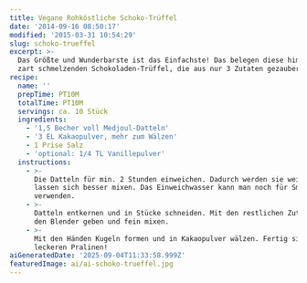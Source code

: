 ```yaml
---
title: Vegane Rohköstliche Schoko-Trüffel
date: '2014-09-16 08:50:17'
modified: '2015-03-31 10:54:29'
slug: schoko-trueffel
excerpt: >-
  Das Größte und Wunderbarste ist das Einfachste! Das belegen diese himmlischen,
  zart schmelzenden Schokoladen-Trüffel, die aus nur 3 Zutaten gezaubert werden.
recipe:
  name: ''
  prepTime: PT10M
  totalTime: PT10M
  servings: ca. 10 Stück
  ingredients:
    - '1,5 Becher voll Medjoul-Datteln'
    - '3 EL Kakaopulver, mehr zum Wälzen'
    - 1 Prise Salz
    - 'optional: 1/4 TL Vanillepulver'
  instructions:
    - >-
      Die Datteln für min. 2 Stunden einweichen. Dadurch werden sie weicher und
      lassen sich besser mixen. Das Einweichwasser kann man noch für Smoothies
      verwenden.
    - >-
      Datteln entkernen und in Stücke schneiden. Mit den restlichen Zutaten in
      den Blender geben und fein mixen.
    - >-
      Mit den Händen Kugeln formen und in Kakaopulver wälzen. Fertig sind die
      leckeren Pralinen!
aiGeneratedDate: '2025-09-04T11:33:58.999Z'
featuredImage: ai/ai-schoko-trueffel.jpg
---
```


